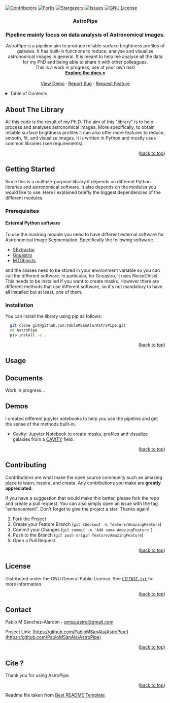 <div id="top"></div>

[![Contributors][contributors-shield]][contributors-url]
[![Forks][forks-shield]][forks-url]
[![Stargazers][stars-shield]][stars-url]
[![Issues][issues-shield]][issues-url]
[![GNU License][license-shield]][license-url]

<!-- [![LinkedIn][linkedin-shield]][linkedin-url]
PROJECT LOGO
<br />
<div align="center">
  <a href="https://github.com/PabloMSanAla/fabada">
    <img src="fabada-logo.svg" alt="Logo" width="80" height="80">
  </a> -->

<h3 align="center">AstroPipe</h3>
<h3 align="center">Pipeline mainly focus on data analysis of Astronomical images.</h3>

  <p align="center">
    AstroPipe is a pipeline aim to produce reliable surface brightness profiles of galaxies. It has built-in functions to reduce, analyse and visualize astronomical images in general. It is meant to help me analyse all the data for my PhD and being able to share it with other colleagues. 
    <br />
    This is a work in progress, use at your own risk!
    <br />
    <a href="https://colab.research.google.com/github/PabloMSanAla/AstroPipe"><strong>Explore the docs »</strong></a>
    <br />
    <br />
    <a href="https://github.com/PabloMSanAla/AstroPipe#usage">View Demo</a>
    ·
    <a href="https://github.com/PabloMSanAla/AstroPipe/issues">Report Bug</a>
    ·
    <a href="https://github.com/PabloMSanAla/AstroPipe/issues">Request Feature</a>
  </p>
</div>

<!-- TABLE OF CONTENTS -->
<details>
  <summary>Table of Contents</summary>
  <ol>
    <li>
      <a href="#about-the-project">About The Library</a>
    </li>
    <li>
      <a href="#getting-started">Getting Started</a>
      <ul>
        <li><a href="#prerequisites">Prerequisites</a></li>
        <li><a href="#installation">Installation</a></li>
      </ul>
    </li>
    <li><a href="#usage">Usage</a></li>
    <li><a href="#results">Results</a></li>
    <li><a href="#contributing">Contributing</a></li>
    <li><a href="#license">License</a></li>
    <li><a href="#contact">Contact</a></li>
    <li><a href="#cite">Cite</a></li>
    <!-- <li><a href="#acknowledgments">Acknowledgments</a></li> -->
  </ol>
</details>

<!-- ABOUT THE PROJECT -->

## About The Library

<!-- [![Product Name Screen Shot][product-screenshot]](https://example.com) -->

All this code is the result of my Ph.D. The aim of this "library" is to help process and analyses astronomical images. More specifically, to obtain reliable surface brightness profiles it can also offer more features to reduce, smooth, fit, and visualize images. It is written in Python and mostly uses common libraries (see requirements). 

<p align="right">(<a href="#top">back to top</a>)</p>

<!-- GETTING STARTED -->

## Getting Started

Since this is a multiple-purpose library it depends on different Python libraries and astronomical software. It also depends on the modules you would like to use. Here I explained briefly the biggest dependencies of the different modules. 


### Prerequisites
####  External Python software
To use the masking module you need to have different external software for Astronomical Image Segmentation. Specifically the following software:

- [SExtractor](https://www.astromatic.net/software/sextractor/)
- [Gnuastro](https://www.gnu.org/software/gnuastro/)
- [MTObjects](https://github.com/CarolineHaigh/mtobjects)

and the aliases need to be stored in your environment variable so you can call the different software. In particular, for Gnuastro, it uses NoiseChisel. This needs to be installed if you want to create masks. However there are different methods that use different software, so it's not mandatory to have all installed but at least, one of them. 


### Installation

You can install the library using pip as follows:

```sh
  git clone git@github.com:PabloMSanAla/AstroPipe.git
  cd AstroPipe
  pip install -e .
```

<p align="right">(<a href="#top">back to top</a>)</p>

<!-- USAGE EXAMPLES -->

## Usage

## Documents

Work in progress...


<!-- Results Paper -->

## Demos

I created different jupyter notebooks to help you use the pipeline and get the sense of the methods built-in.

- [Cavity](https://github.com/PabloMSanAla/AstroPipe/demos/cavity.ipynb): Jupyter Notebook to create masks, profiles and visualize galaxies from a [CAVITY](https://www.ugr.es/~isa/) field.


<p align="right">(<a href="#top">back to top</a>)</p>

<!-- CONTRIBUTING -->

## Contributing

Contributions are what make the open source community such an amazing place to learn, inspire, and create. Any contributions you make are **greatly appreciated**.

If you have a suggestion that would make this better, please fork the repo and create a pull request. You can also simply open an issue with the tag "enhancement".
Don't forget to give the project a star! Thanks again!

1. Fork the Project
2. Create your Feature Branch (`git checkout -b feature/AmazingFeature`)
3. Commit your Changes (`git commit -m 'Add some AmazingFeature'`)
4. Push to the Branch (`git push origin feature/AmazingFeature`)
5. Open a Pull Request

<p align="right">(<a href="#top">back to top</a>)</p>

<!-- LICENSE -->

## License

Distributed under the GNU General Public License. See [`LICENSE.txt`](https://github.com/PabloMSanAla/AstroPipe/blob/master/LICENSE) for more information.

<p align="right">(<a href="#top">back to top</a>)</p>

<!-- CONTACT -->

## Contact

Pablo M Sánchez-Alarcón - pmsa.astro@gmail.com

Project Link: [https://github.com/PabloMSanAla/AstroPipe](https://github.com/PabloMSanAla/AstroPipe)

<p align="right">(<a href="#top">back to top</a>)</p>

<!-- CITE -->

## Cite ?

Thank you for using AstroPipe.


<p align="right">(<a href="#top">back to top</a>)</p>

Readme file taken from [Best README Template](https://github.com/othneildrew/Best-README-Template).

<!-- ACKNOWLEDGMENTS
## Acknowledgments

* []()
* []()
* []()

<p align="right">(<a href="#top">back to top</a>)</p> -->

<!-- MARKDOWN LINKS & IMAGES -->
<!-- https://www.markdownguide.org/basic-syntax/#reference-style-links -->

[contributors-shield]: https://img.shields.io/github/contributors/PabloMSanAla/fabada.svg?style=plastic&logo=appveyor
[contributors-url]: https://github.com/PabloMSanAla/AstroPipe/graphs/contributors
[forks-shield]: https://img.shields.io/github/forks/PabloMSanAla/AstroPipe.svg?style=plastic&logo=appveyor
[forks-url]: https://github.com/PabloMSanAla/AstroPipe/network/members
[stars-shield]: https://img.shields.io/github/stars/PabloMSanAla/AstroPipe.svg?style=plastic&logo=appveyor
[stars-url]: https://github.com/PabloMSanAla/AstroPipe/stargazers
[issues-shield]: https://img.shields.io/github/issues/PabloMSanAla/AstroPipe.svg?style=plastic&logo=appveyor
[issues-url]: https://github.com/PabloMSanAla/AstroPipe/issues
[license-shield]: https://img.shields.io/github/license/PabloMSanAla/AstroPipe.svg?style=plastic&logo=appveyor
[license-url]: https://github.com/PabloMSanAla/AstroPipe/blob/master/LICENSE.txt

[linkedin-shield]: https://img.shields.io/badge/-LinkedIn-black.svg?style=plastic&logo=linkedin&colorB=555
[linkedin-url]: https://linkedin.com/in/linkedin_username
[image_results]: src/images/bubble_fabada_24.63dB.jpg
[spectra_results]: src/images/arp256_fabada_28.22dB.jpg
[astronomy_results]: src/images/SDSS_example.jpg